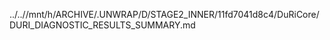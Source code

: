 ../..//mnt/h/ARCHIVE/.UNWRAP/D/STAGE2_INNER/11fd7041d8c4/DuRiCore/DURI_DIAGNOSTIC_RESULTS_SUMMARY.md